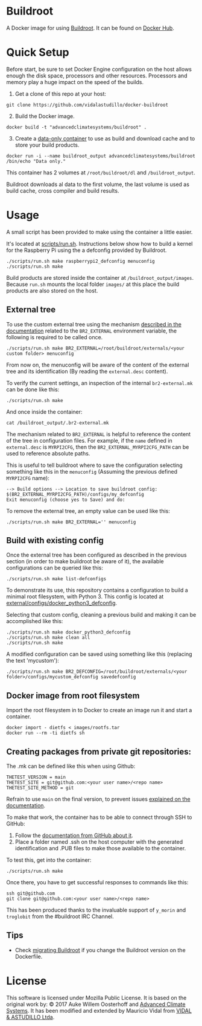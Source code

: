 # Buildroot

A Docker image for using [Buildroot][buildroot]. It can be found on [Docker Hub][hub].


# Quick Setup

Before start, be sure to set Docker Engine configuration on the host allows enough the disk space, processors and other resources. Processors and memory play a huge impact on the speed of the builds.

1. Get a clone of this repo at your host:

``` shell
git clone https://github.com/vidalastudillo/docker-buildroot
```

2. Build the Docker image.

``` shell
docker build -t "advancedclimatesystems/buildroot" .
```

3. Create a [data-only container][data-only] to use as build and download cache and to store your build products.

``` shell
docker run -i --name buildroot_output advancedclimatesystems/buildroot /bin/echo "Data only."
```

This container has 2 volumes at `/root/buildroot/dl` and `/buildroot_output`.

Buildroot downloads al data to the first volume, the last volume is used as build cache, cross compiler and build results.


# Usage

A small script has been provided to make using the container a little easier.

It's located at [scripts/run.sh][run.sh]. Instructions below show how to build a kernel for the Raspberry Pi using the a defconfig provided by Buildroot.

``` shell
./scripts/run.sh make raspberrypi2_defconfig menuconfig
./scripts/run.sh make
```

Build products are stored inside the container at `/buildroot_output/images`.
Because `run.sh` mounts the local folder `images/` at this place the build products are also stored on the host.

## External tree

To use the custom external tree using the mechanism [described in the documentation][br2_external] related to the `BR2_EXTERNAL` environment variable, the following is required to be called once.

``` shell
./scripts/run.sh make BR2_EXTERNAL=/root/buildroot/externals/<your custom folder> menuconfig
```

From now on, the menuconfig will be aware of the content of the external tree and its identification (By reading the `external.desc` content).

To verify the current settings, an inspection of the internal `br2-external.mk` can be done like this:

``` shell
./scripts/run.sh make
```

And once inside the container:

``` shell
cat /buildroot_output/.br2-external.mk
```

The mechanism related to `BR2_EXTERNAL` is helpful to reference the content of the tree in configuration files. For example, if the `name` defined in `external.desc` is `MYRPI2CFG`, then the `BR2_EXTERNAL_MYRPI2CFG_PATH` can be used to reference absolute paths.

This is useful to tell buildroot where to save the configuration selecting something like this in the `menuconfig` (Assuming the previous defined `MYRPI2CFG` name):

    --> Build options --> Location to save buildroot config: $(BR2_EXTERNAL_MYRPI2CFG_PATH)/configs/my_defconfig
    Exit menuconfig (choose yes to Save) and do:

To remove the external tree, an empty value can be used like this:

``` shell
./scripts/run.sh make BR2_EXTERNAL='' menuconfig
```

## Build with existing config

Once the external tree has been configured as described in the previous section (in order to make buildroot be aware of it), the available configurations can be queried like this:

```shell
./scripts/run.sh make list-defconfigs
```

To demonstrate its use, this repository contains a configuration to build a minimal root filesystem, with Python 3. This config is located at [external/configs/docker_python3_defconfig][docker_python3_defconfig].

Selecting that custom config, cleaning a previous build and making it can be accomplished like this:

```
./scripts/run.sh make docker_python3_defconfig
./scripts/run.sh make clean all
./scripts/run.sh make
```

A modified configuration can be saved using something like this (replacing the text 'mycustom'):

```shell
./scripts/run.sh make BR2_DEFCONFIG=/root/buildroot/externals/<your folder>/configs/mycustom_defconfig savedefconfig
```

## Docker image from root filesystem

Import the root filesystem in to Docker to create an image run it and start a container.

```shell
docker import - dietfs < images/rootfs.tar
docker run --rm -ti dietfs sh
```

## Creating packages from private git repositories:

The .mk can be defined like this when using Github:

    THETEST_VERSION = main
    THETEST_SITE = git@github.com:<your user name>/<repo name>
    THETEST_SITE_METHOD = git

Refrain to use `main` on the final version, to prevent issues [explained on the documentation][buildroot_generic_package].

To make that work, the container has to be able to connect through SSH to GitHub:

1. Follow the [documentation from GitHub about it][github_ssh].
2. Place a folder named .ssh on the host computer with the generated identification and .PUB files to make those available to the container.

To test this, get into the container:
```shell
./scripts/run.sh make
```

Once there, you have to get successful responses to commands like this:

```shell
ssh git@github.com
git clone git@github.com:<your user name>/<repo name>
```

This has been produced thanks to the invaluable support of `y_morin` and `troglobit` from the #buildroot IRC Channel.


## Tips

* Check [migrating Buildroot][migrating_buildroot] if you change the Buildroot version on the Dockerfile.


# License

This software is licensed under Mozilla Public License.
It is based on the original work by: 
&copy; 2017 Auke Willem Oosterhoff and [Advanced Climate Systems][acs].
It has been modified and extended by Mauricio Vidal from [VIDAL & ASTUDILLO Ltda][va].

[va]:https://www.vidalastudillo.com
[acs]:http://advancedclimate.nl
[buildroot]:http://buildroot.uclibc.org/
[data-only]:https://docs.docker.com/userguide/dockervolumes/
[hub]:https://hub.docker.com/r/advancedclimatesystems/docker-buildroot/builds/
[run.sh]:scripts/run.sh
[docker_python3_defconfig]:external/configs/docker_python3_defconfig

[br2_external]:http://buildroot.uclibc.org/downloads/manual/manual.html#outside-br-custom
[docker_blog]:https://blog.docker.com/2013/06/create-light-weight-docker-containers-buildroot/
[migrating_buildroot]:http://buildroot.uclibc.org/downloads/manual/manual.html#migrating-from-ol-versions

[github_ssh]:https://docs.github.com/en/authentication/connecting-to-github-with-ssh
[buildroot_generic_package]:https://buildroot.org/downloads/manual/manual.html#generic-package-reference
